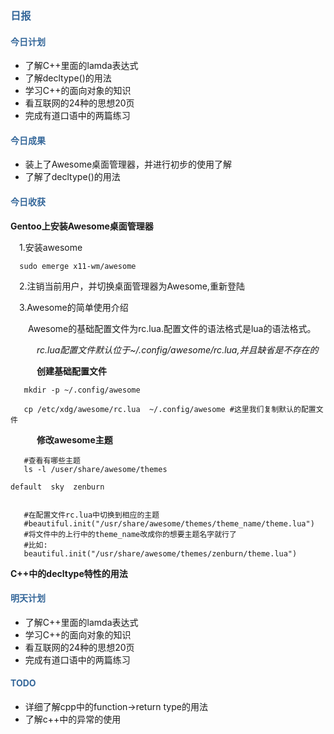 ### <div style="color:#369">日报</div>

#### <div style="color:#369">今日计划 </div>

+ 了解C++里面的lamda表达式
+ 了解decltype()的用法
+ 学习C++的面向对象的知识
+ 看互联网的24种的思想20页
+ 完成有道口语中的两篇练习

#### <div style="color:#369"> 今日成果</div>

+ 装上了Awesome桌面管理器，并进行初步的使用了解
+ 了解了decltype()的用法

#### <div style="color:#369"> 今日收获</div>

**Gentoo上安装Awesome桌面管理器**

&ensp;&ensp;1.安装awesome

```shell
  sudo emerge x11-wm/awesome
```
&ensp;&ensp;2.注销当前用户，并切换桌面管理器为Awesome,重新登陆

&ensp;&ensp;3.Awesome的简单使用介绍

&ensp;&ensp;&ensp;&ensp;Awesome的基础配置文件为rc.lua.配置文件的语法格式是lua的语法格式。

&ensp;&ensp;&ensp;&ensp;&ensp;&ensp;*rc.lua配置文件默认位于~/.config/awesome/rc.lua,并且缺省是不存在的*

&ensp;&ensp;&ensp;&ensp;&ensp;&ensp;**创建基础配置文件**

```shell 
   mkdir -p ~/.config/awesome

   cp /etc/xdg/awesome/rc.lua  ~/.config/awesome #这里我们复制默认的配置文件
```

&ensp;&ensp;&ensp;&ensp;&ensp;&ensp;**修改awesome主题**

```shell
   #查看有哪些主题
   ls -l /user/share/awesome/themes
```

```shell
default  sky  zenburn
```

```shell

   #在配置文件rc.lua中切换到相应的主题
   #beautiful.init("/usr/share/awesome/themes/theme_name/theme.lua")
   #将文件中的上行中的theme_name改成你的想要主题名字就行了
   #比如:
   beautiful.init("/usr/share/awesome/themes/zenburn/theme.lua")

```

**C++中的decltype特性的用法**




#### <div style="color:#369">明天计划</div>

+ 了解C++里面的lamda表达式
+ 学习C++的面向对象的知识
+ 看互联网的24种的思想20页
+ 完成有道口语中的两篇练习


#### <div style="color:#369">TODO</div>
+ 详细了解cpp中的function->return type的用法
+ 了解c++中的异常的使用



